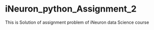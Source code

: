 # iNeuron_python_Assignment_2
This is Solution of assignment problem of iNeuron data Science course
